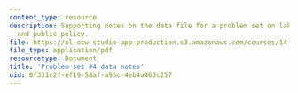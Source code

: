 ```yaml
---
content_type: resource
description: Supporting notes on the data file for a problem set on labor economics
  and public policy.
file: https://ol-ocw-studio-app-production.s3.amazonaws.com/courses/14-64-labor-economics-and-public-policy-fall-2009/0f331c2fef1958afa95c4eb4a463c257_MIT14_64F09_ps4_dat.pdf
file_type: application/pdf
resourcetype: Document
title: 'Problem set #4 data notes'
uid: 0f331c2f-ef19-58af-a95c-4eb4a463c257
---
```

